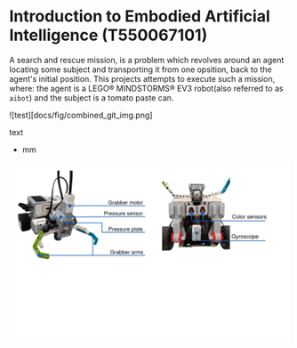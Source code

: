 # Introduction to Embodied Artificial Intelligence (T550067101)
A search and rescue mission, is a problem which revolves around an agent locating some subject and transporting it from one opsition, back to the agent's initial position.
This projects attempts to execute such a mission, where: the agent is a LEGO® MINDSTORMS® EV3 robot(also referred to as `aibot`) and the subject is a tomato paste can. 

![test][docs/fig/combined_git_img.png]

text

- mm



![test2](https://github.com/vmstavens/aibot/blob/main/docs/fig/combined_git_img.png)
